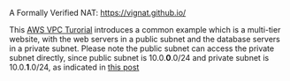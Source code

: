 A Formally Verified NAT: https://vignat.github.io/

This [AWS VPC Turorial](https://docs.aws.amazon.com/vpc/latest/userguide/VPC_Scenario2.html) introduces a common example which is a multi-tier website, with the web servers in a public subnet and the database servers in a private subnet. Please note the public subnet can access the private subnet directly, since public subnet is 10.0.__0__.0/24 and private subnet is 10.0.__1__.0/24, as indicated in [this post](https://medium.com/@carlos.ribeiro/connecting-on-rds-server-that-is-not-publicly-accessible-1aee9e43b870)

